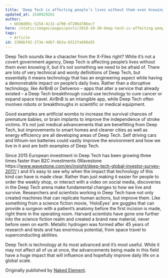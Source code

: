 ```yaml
---
title: 'Deep Tech is affecting people’s lives without them even knowing it.'
updated_at: 1540929261
author:
  - b030d05c-5254-4c31-a790-d72064786ec7
hero: /static/images/pages/posts/2018-10-30-deep-tech-is-affecting-peoples-lives-without-them-even-knowing-it/hero.jpg
tags:
  - Article
id: 2306bf42-273e-4db7-9b3a-8312fa698a55
---
```

Deep Tech sounds like a character from the X-Files right? While it’s not a covert government agency, Deep Tech is affecting people’s lives without them even knowing it, but it’s not something we need to be afraid of. There are lots of very technical and wordy definitions of Deep Tech, but essentially it means technology that has an engineering aspect while having a demonstrable impact on people’s daily lives. Rather than a disruptive technology, like AirBnB or Deliveroo – apps that alter a service that already existed – a Deep Tech breakthrough could use technology to cure cancer or expand space travel. AirBnB is an intangible app, while Deep Tech often involves robots or breakthroughs in scientific or medical equipment.

Good examples are artificial wombs to increase the survival chances of premature babies, or brain implants to improve the independence of stroke victims. It’s not just medical advancements that are benefitting from Deep Tech, but improvements to smart homes and cleaner cities as well as energy efficiency are all developing areas of Deep Tech. Self driving cars and lithium-ion batteries could vastly improve the environment and how we live in it and are both examples of Deep Tech.

Since 2015 European investment in Deep Tech has been growing three times faster than B2C investments (Wavestone https&#x3A;//www.wavestone.com/en/insight/deep-tech-global-investor-survey-2017/ ) and it’s easy to see why when the impact that technology of this kind can have is made clear. Rather than just making it easier for people to order the weekly shop, or interact with a video on social media, discoveries in the Deep Tech arena make fundamental changes to how we live and survive. Researchers and scientists working in Deep Tech have not only created machines that can replicate human actions, but improve them. Like something from a science fiction movie, ‘HoloEyes’ are goggles that can provide a surgeon with a patient’s anatomy before the first incision is made, right there in the operating room. Harvard scientists have gone one further into the science fiction realm and created a brand new material, never before seen on earth. Metallic hydrogen was formed after 45 years of research and tests and has enormous potential, from space travel to superconducting abilities.

Deep Tech is technology at its most advanced and it’s most useful. While it may not affect all of us at once, the advancements being made in this field have a huge impact that will influence and hopefully improve daily life on a global scale.

Originally published by [Naked Element](http://nakedelement.co.uk/deep-tech-is-affecting-peoples-lives-without-them-even-knowing-it/).
